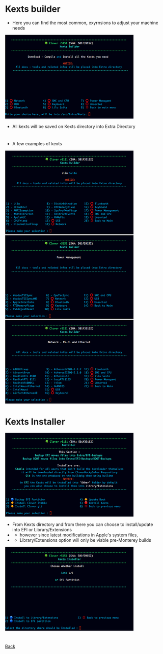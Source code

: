 # Kexts builder

- Here you can find the most common, exyrnsions to adjust your machine needs 

<img src="media/images/Kextsbuilder.png" width="418" height="272">

- All kexts will be saved on Kexts directory into Extra Directory
#
- A few examples of kexts

<img src="media/images/Lilu.png" width="418" height="272">

<img src="media/images/PowMan.png" width="418" height="272">

<img src="media/images/Net.png" width="418" height="272">

# Kexts Installer

<img src="media/images/Installer.png" width="418" height="272">

- From Kexts directory and from there you can choose to install/update into EFI or Library/Extensions
- - however since latest modifications in Apple's system files, 
- - Library/Extensions option will only be viable pre-Monterey builds

<img src="media/images/InstallKexts.png" width="418" height="272">

#
[Back](https://github.com/LAbyOne/Clover-Suite-Builder)
